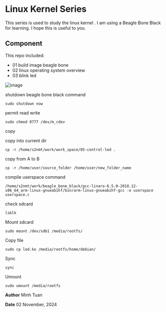 # Linux Kernel Series

This series is used to study the linux kernel . I am using a Beagle Bone Black for learning. I hope this is useful to you.

## Component
This repo included:

- 01 build image beagle bone
- 02 linux operating system overview
- 03 blink led
  
![image](https://github.com/user-attachments/assets/600cdd96-79cd-4ef5-b3d2-665f28f17e7c)


shutdown beagle bone black command

  	sudo shutdown now

permit read write

  	sudo chmod 0777 /dev/m_cdev

copy

copy into current dir

  	cp -r /home/s2nmt/work/work_space/05-control-led .

copy from A to B

	cp -r /home/user/source_folder /home/user/new_folder_name

compile userspace command

  	/home/s2nmt/work/beagle_bone_black/gcc-linaro-6.5.0-2018.12-x86_64_arm-linux-gnueabihf/bin/arm-linux-gnueabihf-gcc -o userspace userspace.c

check sdcard

    lsblk 
	
Mount sdcard

    sudo mount /dev/sdb1 /media/rootfs/

Copy file
  
    sudo cp led.ko /media/rootfs/home/debian/
Sync
  
    sync

Umount

    sudo umount /media/rootfs
	
**Author** Minh Tuan

 **Date** 02 November, 2024
